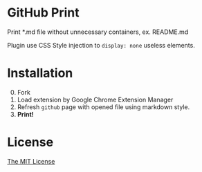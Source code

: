 GitHub Print
============

Print *.md file without unnecessary containers, ex. README.md

Plugin use CSS Style injection to `display: none` useless elements.

Installation
============

0. Fork
0. Load extension by Google Chrome Extension Manager
0. Refresh `github` page with opened file using markdown style.
0. **Print!**

License
=======

[The MIT License][0]

[0]: http://piecioshka.mit-license.org

